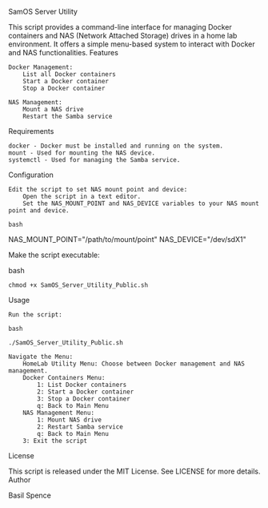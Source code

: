 SamOS Server Utility

This script provides a command-line interface for managing Docker containers and NAS (Network Attached Storage) drives in a home lab environment. It offers a simple menu-based system to interact with Docker and NAS functionalities.
Features

    Docker Management:
        List all Docker containers
        Start a Docker container
        Stop a Docker container

    NAS Management:
        Mount a NAS drive
        Restart the Samba service

Requirements

    docker - Docker must be installed and running on the system.
    mount - Used for mounting the NAS device.
    systemctl - Used for managing the Samba service.

Configuration

    Edit the script to set NAS mount point and device:
        Open the script in a text editor.
        Set the NAS_MOUNT_POINT and NAS_DEVICE variables to your NAS mount point and device.

    bash

NAS_MOUNT_POINT="/path/to/mount/point"
NAS_DEVICE="/dev/sdX1"

Make the script executable:

bash

    chmod +x SamOS_Server_Utility_Public.sh

Usage

    Run the script:

    bash

    ./SamOS_Server_Utility_Public.sh

    Navigate the Menu:
        HomeLab Utility Menu: Choose between Docker management and NAS management.
        Docker Containers Menu:
            1: List Docker containers
            2: Start a Docker container
            3: Stop a Docker container
            q: Back to Main Menu
        NAS Management Menu:
            1: Mount NAS drive
            2: Restart Samba service
            q: Back to Main Menu
        3: Exit the script

License

This script is released under the MIT License. See LICENSE for more details.
Author

Basil Spence
